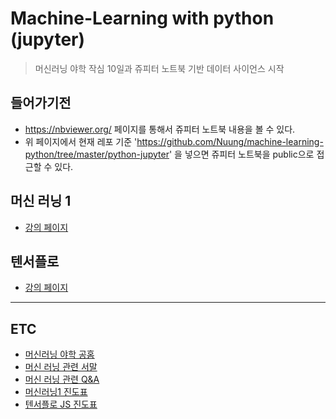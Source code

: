 # Machine-Learning with python (jupyter)
> 머신러닝 야학 작심 10일과 쥬피터 노트북 기반 데이터 사이언스 시작

## 들어가기전
- https://nbviewer.org/ 페이지를 통해서 쥬피터 노트북 내용을 볼 수 있다.
- 위 페이지에서 현재 레포 기준 'https://github.com/Nuung/machine-learning-python/tree/master/python-jupyter' 을 넣으면 쥬피터 노트북을 public으로 접근할 수 있다. 

## 머신 러닝 1 
- [강의 페이지](https://opentutorials.org/course/4548)

## 텐서플로
- [강의 페이지]()

- - -

## ETC
- [머신러닝 야학 공홈](https://ml.yah.ac/)
- [머신 러닝 관련 서말](https://seomal.com/map/1/90)
- [머신 러닝 관련 Q&A](https://github.com/codingeverybody/codingyahac/issues)
- [머신러닝1 진도표](https://yah.ac/ml)
- [텐서플로 JS 진도표](https://yah.ac/TensorFlowjs)

